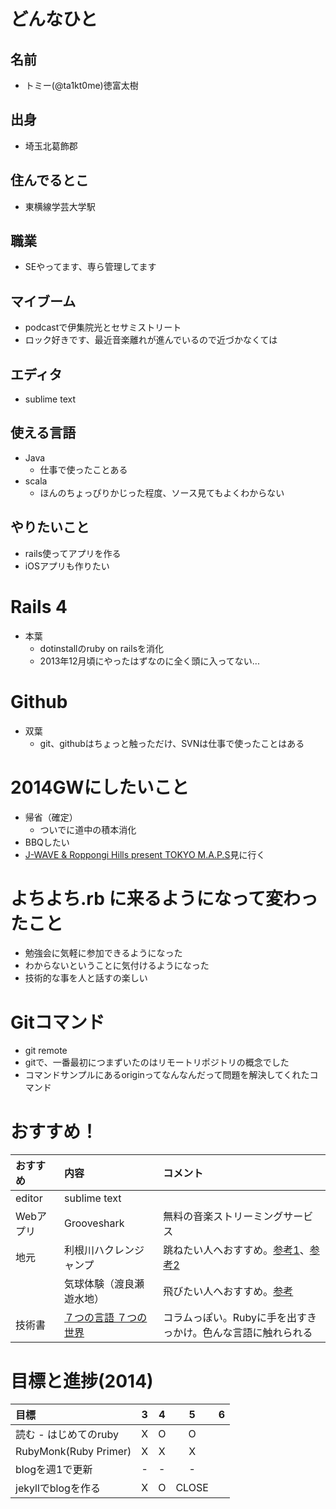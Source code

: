 # どんなひと

## 名前

* トミー(@ta1kt0me)徳富太樹

## 出身

* 埼玉北葛飾郡

## 住んでるとこ

* 東横線学芸大学駅

## 職業

* SEやってます、専ら管理してます

## マイブーム

* podcastで伊集院光とセサミストリート
* ロック好きです、最近音楽離れが進んでいるので近づかなくては

## エディタ

* sublime text

## 使える言語

* Java
  * 仕事で使ったことある
* scala
  * ほんのちょっぴりかじった程度、ソース見てもよくわからない

## やりたいこと

* rails使ってアプリを作る
* iOSアプリも作りたい

# Rails 4

* 本葉
  * dotinstallのruby on railsを消化
  * 2013年12月頃にやったはずなのに全く頭に入ってない...

# Github

* 双葉
  * git、githubはちょっと触っただけ、SVNは仕事で使ったことはある

# 2014GWにしたいこと

* 帰省（確定）
  * ついでに道中の積本消化
* BBQしたい
* [J-WAVE & Roppongi Hills present TOKYO M.A.P.S](http://www.tokyomaps.jp/schedule/)見に行く

# よちよち.rb に来るようになって変わったこと

* 勉強会に気軽に参加できるようになった
* わからないということに気付けるようになった
* 技術的な事を人と話すの楽しい

# Gitコマンド

* git remote
 * gitで、一番最初につまずいたのはリモートリポジトリの概念でした
 * コマンドサンプルにあるoriginってなんなんだって問題を解決してくれたコマンド

# おすすめ！

| おすすめ | 内容 | コメント |
| :------- | :--- | :--- |
| editor   | sublime text | |
| Webアプリ| Grooveshark  | 無料の音楽ストリーミングサービス |
| 地元     | 利根川ハクレンジャンプ  | 跳ねたい人へおすすめ。[参考1](http://az490469.vo.msecnd.net/~/media/kodawari/2013/07/29hakuren/G20130728TTT0700069G3000000.jpg?h=298&mh=476&mw=640&w=640)、[参考2](http://www.takumaro.co.jp/blog/2011/07/post-25.php) |
|          | 気球体験（渡良瀬遊水地）| 飛びたい人へおすすめ。[参考](http://www1a.biglobe.ne.jp/mediaeye/index/news/08-0405/DSC_6553.gif) |
| 技術書   | [７つの言語 ７つの世界](http://www.amazon.co.jp/gp/product/4274068579/) | コラムっぽい。Rubyに手を出すきっかけ。色んな言語に触れられる |

# 目標と進捗(2014)

|          目標          |  3  |  4  |  5  |  6  |
|:-----------------------|:---:|:---:|:---:|:---:|
| 読む - はじめてのruby  |  X  |  O  |  O  |     |
| RubyMonk(Ruby Primer)  |  X  |  X  |  X  |     |
| blogを週1で更新        |  -  |  -  |  -  |     |
| jekyllでblogを作る     |  X  |  O  |CLOSE|     |
